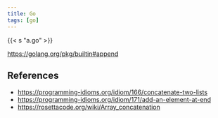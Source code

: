 ```yaml
---
title: Go
tags: [go]
---
```


{{< s "a.go" >}}

<https://golang.org/pkg/builtin#append>

## References

- <https://programming-idioms.org/idiom/166/concatenate-two-lists>
- <https://programming-idioms.org/idiom/171/add-an-element-at-end>
- <https://rosettacode.org/wiki/Array_concatenation>
